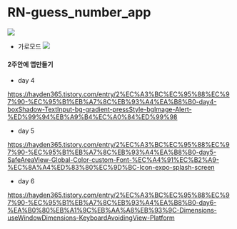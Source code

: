 # RN-guess_number_app

![](https://media.giphy.com/media/ZQkWcxMnDEwM6bcv10/giphy.gif)

- 가로모드
  ![](https://media.giphy.com/media/v1.Y2lkPTc5MGI3NjExNXRrdDlxem5zM2NieGRwZzdyMndkcHBtbm9pd250bmZjdnc5OGMweSZlcD12MV9pbnRlcm5hbF9naWZfYnlfaWQmY3Q9Zw/elIE6oQ0h4OodUJuVl/giphy.gif)

#### 2주안에 앱만들기

- day 4

https://hayden365.tistory.com/entry/2%EC%A3%BC%EC%95%88%EC%97%90-%EC%95%B1%EB%A7%8C%EB%93%A4%EA%B8%B0-day4-boxShadow-TextInput-bg-gradient-pressStyle-bgImage-Alert-%ED%99%94%EB%A9%B4%EC%A0%84%ED%99%98

- day 5

https://hayden365.tistory.com/entry/2%EC%A3%BC%EC%95%88%EC%97%90-%EC%95%B1%EB%A7%8C%EB%93%A4%EA%B8%B0-day5-SafeAreaView-Global-Color-custom-Font-%EC%A4%91%EC%B2%A9-%EC%8A%A4%ED%83%80%EC%9D%BC-Icon-expo-splash-screen

- day 6

https://hayden365.tistory.com/entry/2%EC%A3%BC%EC%95%88%EC%97%90-%EC%95%B1%EB%A7%8C%EB%93%A4%EA%B8%B0-day6-%EA%B0%80%EB%A1%9C%EB%AA%A8%EB%93%9C-Dimensions-useWindowDimensions-KeyboardAvoidingView-Platform
